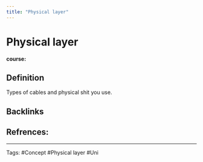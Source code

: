 ```yaml
---
title: "Physical layer"
---
```


# Physical layer
**course:**
## Definition
Types of cables and physical shit you use.
## Backlinks

## Refrences:

---
Tags: #Concept #Physical layer #Uni 